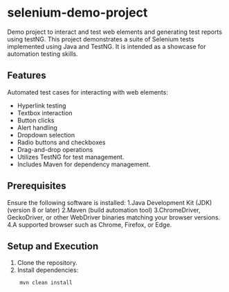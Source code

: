 # selenium-demo-project
Demo project to interact and test web elements and generating test reports using testNG.
This project demonstrates a suite of Selenium tests implemented using Java and TestNG. It is intended as a showcase for automation testing skills. 

## Features 
Automated test cases for interacting with web elements: 
- Hyperlink testing 
- Textbox interaction 
- Button clicks 
- Alert handling 
- Dropdown selection 
- Radio buttons and checkboxes 
- Drag-and-drop operations 
- Utilizes TestNG for test management. 
- Includes Maven for dependency management.

## Prerequisites
Ensure the following software is installed:
1.Java Development Kit (JDK) (version 8 or later)
2.Maven (build automation tool)
3.ChromeDriver, GeckoDriver, or other WebDriver binaries matching your browser versions.
4.A supported browser such as Chrome, Firefox, or Edge.

 ## Setup and Execution 
1. Clone the repository.
2. Install dependencies: 

  ```bash 
      mvn clean install
